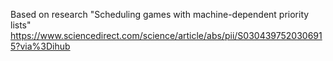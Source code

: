 Based on research "Scheduling games with machine-dependent priority lists"
https://www.sciencedirect.com/science/article/abs/pii/S0304397520306915?via%3Dihub
